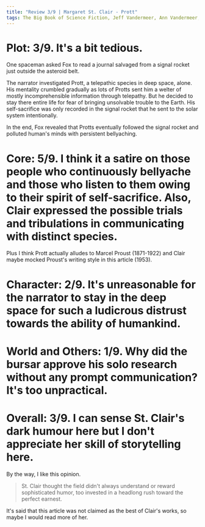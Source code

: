 ```yaml
---
title: "Review 3/9 | Margaret St. Clair - Prott"
tags: The Big Book of Science Fiction, Jeff Vandermeer, Ann Vandermeer, short story, novelette, science fiction, 1911-1995, 1953
---
```


# Plot: 3/9. It's a bit tedious.
One spaceman asked Fox to read a journal salvaged from a signal rocket just outside the asteroid belt.

The narrator investigated Prott, a telepathic species in deep space, alone. His mentality crumbled gradually as lots of Protts sent him a welter of mostly incomprehensible information through telepathy. But he decided to stay there entire life for fear of bringing unsolvable trouble to the Earth. His self-sacrifice was only recorded in the signal rocket that he sent to the solar system intentionally.

In the end, Fox revealed that Protts eventually followed the signal rocket and polluted human's minds with persistent bellyaching.


# Core: 5/9. I think it a satire on those people who continuously bellyache and those who listen to them owing to their spirit of self-sacrifice. Also, Clair expressed the possible trials and tribulations in communicating with distinct species.
Plus I think Prott actually alludes to Marcel Proust (1871-1922) and Clair maybe mocked Proust's writing style in this article (1953).



# Character: 2/9. It's unreasonable for the narrator to stay in the deep space for such a ludicrous distrust  towards the ability of humankind.


# World and Others: 1/9. Why did the bursar approve his solo research without any prompt communication? It's too unpractical.



# Overall: 3/9. I can sense St. Clair's dark humour here but I don't appreciate her skill of storytelling here.
By the way, I like this opinion.
> St. Clair thought the field didn't always understand or reward sophisticated humor, too invested in a headlong rush toward the perfect earnest.

It's said that this article was not claimed as the best of Clair's works, so maybe I would read more of her.
